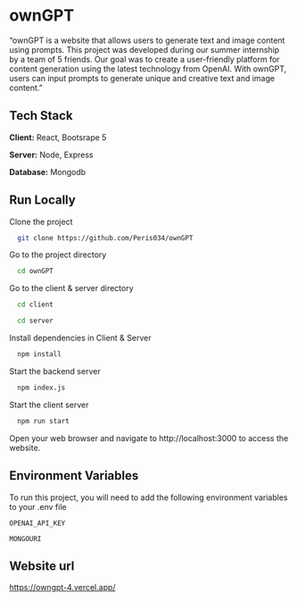 
# ownGPT

“ownGPT is a website that allows users to generate text and image content using prompts. This project was developed during our summer internship by a team of 5 friends. Our goal was to create a user-friendly platform for content generation using the latest technology from OpenAI. With ownGPT, users can input prompts to generate unique and creative text and image content.”




## Tech Stack

**Client:** React, Bootsrape 5 

**Server:** Node, Express

**Database:** Mongodb


## Run Locally

Clone the project

```bash
  git clone https://github.com/Peris034/ownGPT
```

Go to the project directory

```bash
  cd ownGPT
```

Go to the client & server directory

```bash
  cd client 
```

```bash
  cd server
```

Install dependencies in Client & Server

```bash
  npm install
```

Start the backend server

```bash
  npm index.js
```

Start the client server

```bash
  npm run start
```

Open your web browser and navigate to http://localhost:3000 to access the website.


## Environment Variables

To run this project, you will need to add the following environment variables to your .env file

`OPENAI_API_KEY`

`MONGOURI`


## Website url

https://owngpt-4.vercel.app/

